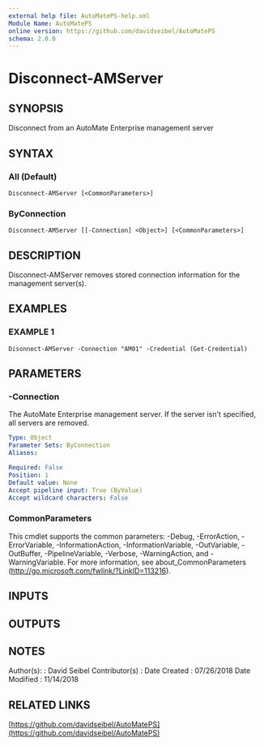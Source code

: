 ```yaml
---
external help file: AutoMatePS-help.xml
Module Name: AutoMatePS
online version: https://github.com/davidseibel/AutoMatePS
schema: 2.0.0
---
```


# Disconnect-AMServer

## SYNOPSIS
Disconnect from an AutoMate Enterprise management server

## SYNTAX

### All (Default)
```
Disconnect-AMServer [<CommonParameters>]
```

### ByConnection
```
Disconnect-AMServer [[-Connection] <Object>] [<CommonParameters>]
```

## DESCRIPTION
Disconnect-AMServer removes stored connection information for the management server(s).

## EXAMPLES

### EXAMPLE 1
```
Disonnect-AMServer -Connection "AM01" -Credential (Get-Credential)
```

## PARAMETERS

### -Connection
The AutoMate Enterprise management server.
If the server isn't specified, all servers are removed.

```yaml
Type: Object
Parameter Sets: ByConnection
Aliases:

Required: False
Position: 1
Default value: None
Accept pipeline input: True (ByValue)
Accept wildcard characters: False
```

### CommonParameters
This cmdlet supports the common parameters: -Debug, -ErrorAction, -ErrorVariable, -InformationAction, -InformationVariable, -OutVariable, -OutBuffer, -PipelineVariable, -Verbose, -WarningAction, and -WarningVariable.
For more information, see about_CommonParameters (http://go.microsoft.com/fwlink/?LinkID=113216).

## INPUTS

## OUTPUTS

## NOTES
Author(s):     : David Seibel
Contributor(s) :
Date Created   : 07/26/2018
Date Modified  : 11/14/2018

## RELATED LINKS

[https://github.com/davidseibel/AutoMatePS](https://github.com/davidseibel/AutoMatePS)

